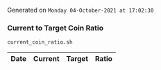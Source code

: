 Generated on `Monday 04-October-2021 at 17:02:30`

### Current to Target Coin Ratio
`current_coin_ratio.sh`

Date|Current|Target|Ratio
---|---|---|---
